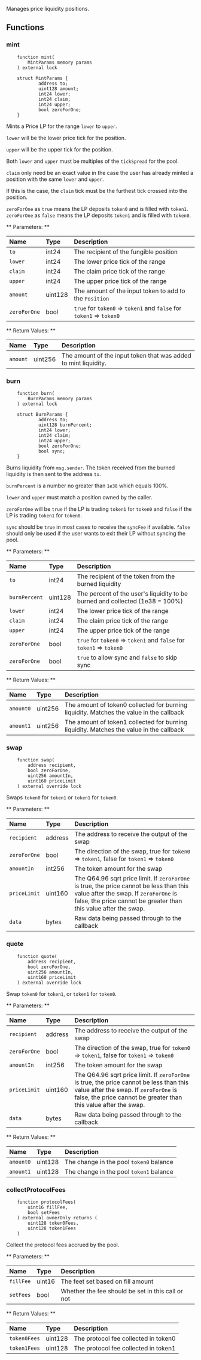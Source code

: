 Manages price liquidity positions.

## Functions

### mint

```solidity
    function mint(
        MintParams memory params
    ) external lock

    struct MintParams {
            address to;
            uint128 amount;
            int24 lower;
            int24 claim;
            int24 upper;
            bool zeroForOne;
    }
```
Mints a Price LP for the range `lower` to `upper`.

`lower` will be the lower price tick for the position.

`upper` will be the upper tick for the position.

Both `lower` and `upper` must be multiples of the `tickSpread` for the pool.

`claim` only need be an exact value in the case the user has already minted a position with the same `lower` and `upper`.

If this is the case, the `claim` tick must be the furthest tick crossed into the position.

`zeroForOne` as `true` means the LP deposits `token0` and is filled with `token1`. `zeroForOne` as `false` means the LP deposits `token1` and is filled with `token0`.

** Parameters: **

| Name        | Type  | Description                 |
| :---------- | :---- | :-------------------------- |
| `to` | int24 | The recipient of the fungible position |
| `lower` | int24 | The lower price tick of the range |
| `claim` | int24 | The claim price tick of the range |
| `upper` | int24 | The upper price tick of the range |
| `amount` | uint128 | The amount of the input token to add to the `Position` |
| `zeroForOne` | bool | `true` for `token0` => `token1` and `false` for `token1` => `token0` |

** Return Values: **

| Name      | Type    | Description                                                                                                 |
| :-------- | :------ | :---------------------------------------------------------------------------------------------------------- |
| `amount` | uint256 | The amount of the input token that was added to mint liquidity. |

### burn

```solidity
    function burn(
        BurnParams memory params
    ) external lock

    struct BurnParams {
            address to;
            uint128 burnPercent;
            int24 lower;
            int24 claim;
            int24 upper;
            bool zeroForOne;
            bool sync;
    }
```

Burns liquidity from `msg.sender`. The token received from the burned liquidity is then sent to the address `to`.

`burnPercent` is a number no greater than `1e38` which equals 100%.

`lower` and `upper` must match a position owned by the caller.

`zeroForOne` will be `true` if the LP is trading `token1` for `token0` and `false` if the LP is trading `token1` for `token0`.

`sync` should be `true` in most cases to receive the `syncFee` if available. `false` should only be used if the user wants to exit their LP without syncing the pool.

** Parameters: **

| Name        | Type    | Description                                                |
| :---------- | :------ | :--------------------------------------------------------- |
| `to` | int24   | The recipient of the token from the burned liquidity |
| `burnPercent` | uint128 | The percent of the user's liquidity to be burned and collected (1e38 = 100%) |
| `lower` | int24 | The lower price tick of the range |
| `claim` | int24 | The claim price tick of the range |
| `upper` | int24 | The upper price tick of the range |
| `zeroForOne` | bool | `true` for `token0` => `token1` and `false` for `token1` => `token0` |
| `zeroForOne` | bool | `true` to allow sync and `false` to skip sync |


** Return Values: **

| Name      | Type    | Description                                                                                                 |
| :-------- | :------ | :---------------------------------------------------------------------------------------------------------- |
| `amount0` | uint256 | The amount of token0 collected for burning liquidity. Matches the value in the callback |
| `amount1` | uint256 | The amount of token1 collected for burning liquidity. Matches the value in the callback |

### swap

```solidity
    function swap(
        address recipient,
        bool zeroForOne,
        uint256 amountIn,
        uint160 priceLimit
    ) external override lock
```

Swaps `token0` for `token1` or `token1` for `token0`.

** Parameters: **

| Name                | Type    | Description                                                                                                                                                                        |
| :------------------ | :------ | :--------------------------------------------------------------------------------------------------------------------------------------------------------------------------------- |
| `recipient`         | address | The address to receive the output of the swap                                                                                                                                      |
| `zeroForOne`        | bool    | The direction of the swap, true for `token0` => `token1`, false for `token1` => `token0`                                                                                                   |
| `amountIn`   | int256  | The token amount for the swap                                                              |
| `priceLimit` | uint160 | The Q64.96 sqrt price limit. If `zeroForOne` is true, the price cannot be less than this value after the swap. If `zeroForOne` is false, the price cannot be greater than this value after the swap. |
| `data`              | bytes   | Raw data being passed through to the callback                                                                                                                                      |

### quote

```solidity
    function quote(
        address recipient,
        bool zeroForOne,
        uint256 amountIn,
        uint160 priceLimit
    ) external override lock
```

Swap `token0` for `token1`, or `token1` for `token0`.

** Parameters: **

| Name                | Type    | Description                                                                                                                                                                        |
| :------------------ | :------ | :--------------------------------------------------------------------------------------------------------------------------------------------------------------------------------- |
| `recipient`         | address | The address to receive the output of the swap                                                                                                                                      |
| `zeroForOne`        | bool    | The direction of the swap, true for `token0` => `token1`, false for `token1` => `token0`                                                                                                   |
| `amountIn`   | int256  | The token amount for the swap                                                              |
| `priceLimit` | uint160 | The Q64.96 sqrt price limit. If `zeroForOne` is true, the price cannot be less than this value after the swap. If `zeroForOne` is false, the price cannot be greater than this value after the swap. |
| `data`              | bytes   | Raw data being passed through to the callback                                                                                                                                      |

** Return Values: **

| Name      | Type   | Description                                                                                |
| :-------- | :----- | :----------------------------------------------------------------------------------------- |
| `amount0` | uint128 | The change in the pool `token0` balance |
| `amount1` | uint128 | The change in the pool `token1` balance |


### collectProtocolFees

```solidity
    function protocolFees(
        uint16 fillFee,
        bool setFees
    ) external ownerOnly returns (
        uint128 token0Fees,
        uint128 token1Fees
    )
```

Collect the protocol fees accrued by the pool.

** Parameters: **

| Name                | Type    | Description                                                                                                                                                                        |
| :------------------ | :------ | :--------------------------------------------------------------------------------------------------------------------------------------------------------------------------------- |
| `fillFee`         | uint16 | The feet set based on fill amount                                                                                                                                      |
| `setFees`        | bool    | Whether the fee should be set in this call or not  |

** Return Values: **

| Name      | Type    | Description                          |
| :-------- | :------ | :----------------------------------- |
| `token0Fees` | uint128 | The protocol fee collected in token0 |
| `token1Fees` | uint128 | The protocol fee collected in token1 |

<br/><br/>
<br/><br/>
